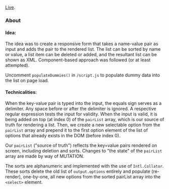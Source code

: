 [Live](https://pavsoldatov.github.io/Test-form/).

### About

#### Idea:

The idea was to create a responsive form that takes a name-value pair as input and adds the pair to the rendered list.
The list can be sorted by name or value, a list item can be deleted or added, and the resultant list can be shown as XML.
Component-based approach was followed (or at least attempted).

Uncomment `populateDummies()` in `/script.js` to populate dummy data into the list on page load.

#### Technicalities:

When the key-value pair is typed into the input, the equals sign serves as a delimiter. Any space before or after the delimiter is ignored. A respective regular expression tests the input for validity. When the input is valid, it is being added on top (at index 0) of the `pairList` array, which is our source of truth for rendering a list. Then, we create a new selectable option from the `pairList` array and prepend it to the first option element of the list of options that already exists in the DOM (before index 0).

Our `pairList` ("source of truth") reflects the key=value pairs rendered on screen, including deletion and sorts.
Changes to "the state" of the `pairList` array are made by way of MUTATION.

The sorts are alphanumeric and implemented with the use of `Intl.Collator`. These sorts delete the old list of `output.options` entirely and populate (re-render), one-by-one, all new options from the sorted pairList array into the `<select>` element.
